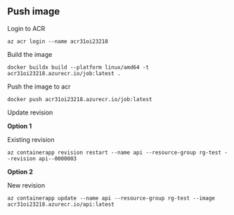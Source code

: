 

## Push image

Login to ACR

```
az acr login --name acr31oi23218
```

Build the image

```
docker buildx build --platform linux/amd64 -t acr31oi23218.azurecr.io/job:latest .
```

Push the image to acr

```
docker push acr31oi23218.azurecr.io/job:latest
```

Update revision

**Option 1**

Existing revision

```
az containerapp revision restart --name api --resource-group rg-test --revision api--0000003
```

**Option 2**

New revision

```
az containerapp update --name api --resource-group rg-test --image acr31oi23218.azurecr.io/api:latest
```